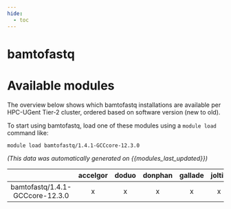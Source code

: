 ```yaml
---
hide:
  - toc
---
```


bamtofastq
==========

# Available modules


The overview below shows which bamtofastq installations are available per HPC-UGent Tier-2 cluster, ordered based on software version (new to old).

To start using bamtofastq, load one of these modules using a `module load` command like:

```shell
module load bamtofastq/1.4.1-GCCcore-12.3.0
```

*(This data was automatically generated on {{modules_last_updated}})*  

| |accelgor|doduo|donphan|gallade|joltik|shinx|skitty|
| :---: | :---: | :---: | :---: | :---: | :---: | :---: | :---: |
|bamtofastq/1.4.1-GCCcore-12.3.0|x|x|x|x|x|x|x|
